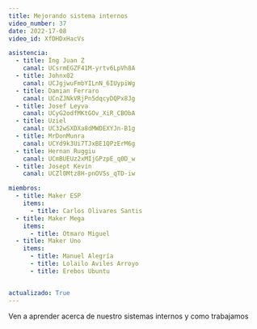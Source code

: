 ```yaml
---
title: Mejorando sistema internos
video_number: 37
date: 2022-17-08
video_id: XfDHDxHacVs

asistencia:
  - title: Ing Juan Z
    canal: UCsrmEGZF41M-yrtv6LpVh8A
  - title: Johnx02
    canal: UCJgjwuFmbYILnN_6IUypiWg
  - title: Damian Ferraro
    canal: UCnZJNkVRjPn5dqcyDQPx8Jg
  - title: Josef Leyva
    canal: UCyG2odfMKtGOv_XiR_CBObA
  - title: Uziel
    canal: UC32wSXDXa8dMWDEXYJn-B1g
  - title: MrDonMunra
    canal: UCYd9k3Ui7TJxBE1QPzErM6g
  - title: Hernan Ruggiu
    canal: UCmBUEUz2xMIjGPzpE_q0D_w
  - title: Josept Kevin
    canal: UCZl0Mtz8H-pnOVSs_qTD-iw

miembros:
  - title: Maker ESP
    items:
      - title: Carlos Olivares Santis
  - title: Maker Mega
    items:
      - title: Otmaro Miguel
  - title: Maker Uno
    items:
      - title: Manuel Alegría
      - title: Lolailo Aviles Arroyo
      - title: Erebos Ubuntu


actualizado: True
---
```


Ven a aprender acerca de nuestro sistemas internos y como trabajamos